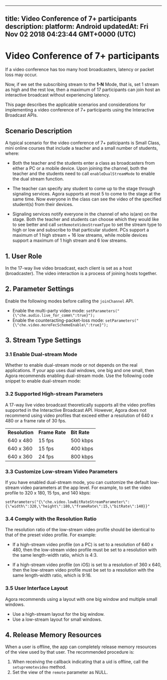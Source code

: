 
---
title: Video Conference of 7+ participants
description: 
platform: Android
updatedAt: Fri Nov 02 2018 04:23:44 GMT+0000 (UTC)
---
# Video Conference of 7+ participants
If a video conference has too many host broadcasters, latency or packet loss may occur.

Now, if we set the subscribing stream to the **1-N** Mode, that is, set 1 stream as high and the rest low, then a maximum of 17 participants can join host an interactive broadcast without experiencing latency.

This page describes the applicable scenarios and considerations for implementing a video conference of 7+ participants using the Interactive Broadcast APIs.

## Scenario Description

A typical scenario for the video conference of 7+ paticipants is Small Class, mini online courses that include a teacher and a small number of students, where:

-   Both the teacher and the students enter a class as broadcasters from either a PC or a mobile device. Upon joining the channel, both the teacher and the students need to call `enableDualStreamMode` to enable the dual stream function.

-   The teacher can specify any student to come up to the stage through signaling services. Agora supports at most 5 to come to the stage at the same time. Now everyone in the class can see the video of the specified student\(s\) from their devices.

-   Signaling services notify everyone in the channel of who is\(are\) on the stage. Both the teacher and students can choose which they would like to see better and call `setRemoteVideoStreamType` to set the stream type to high or low and subscribe to that particular student. PCs support a maximum of 1 high stream + 16 low streams, while mobile devices support a maximum of 1 high stream and 6 low streams.


## 1. User Role

In the 17-way live video broadcast, each client is set as a host \(broadcaster\). The video interaction is a process of joining hosts together.

## 2. Parameter Settings

Enable the following modes before calling the `joinChannel` API.

-   Enable the multi-party video mode: `setParameters("{\"che.audio.live_for_comm\":true}");`
-   Enable the counteracting-packet-loss mode: `setParameters("{\"che.video.moreFecSchemeEnable\":true}");`


## 3. Stream Type Settings

### 3.1 Enable Dual-stream Mode

Whether to enable dual-stream mode or not depends on the real applications. If your app uses dual windows, one big and one small, then Agora recommends enabling dual-stream mode. Use the following code snippet to enable dual-stream mode:

### 3.2 Supported High-stream Parameters

A 17-way live video broadcast theoretically supports all the video profiles supported in the Interactive Broadcast API. However, Agora does not recommend using video profiles that exceed either a resolution of 640 x 480 or a frame rate of 30 fps.

<table>
<colgroup>
<col/>
<col/>
<col/>
</colgroup>
<tbody>
<tr><td><strong>Resolution</strong></td>
<td><strong>Frame Rate</strong></td>
<td><strong>Bit Rate</strong></td>
</tr>
<tr><td>640 x 480</td>
<td>15 fps</td>
<td>500 kbps</td>
</tr>
<tr><td>640 x 360</td>
<td>15 fps</td>
<td>400 kbps</td>
</tr>
<tr><td>640 x 360</td>
<td>24 fps</td>
<td>800 kbps</td>
</tr>
</tbody>
</table>


### 3.3 Customize Low-stream Video Parameters

If you have enabled dual-stream mode, you can customize the default low-stream video parameters at the app level. For example, to set the video profile to 320 x 180, 15 fps, and 140 kbps:

```
setParameters("{\"che.video.lowBitRateStreamParameter\":{\"width\":320,\"height\":180,\"frameRate\":15,\"bitRate\":140}}"
```

### 3.4 Comply with the Resolution Ratio

The resolution ratio of the low-stream video profile should be identical to that of the preset video profile. For example:

-   If a high-stream video profile \(on a PC\) is set to a resolution of 640 x 480, then the low-stream video profile must be set to a resolution with the same length-width ratio, which is 4:3.

-   If a high-stream video profile \(on iOS\) is set to a resolution of 360 x 640, then the low-stream video profile must be set to a resolution with the same length-width ratio, which is 9:16.


### 3.5 User Interface Layout

Agora recommends using a layout with one big window and multiple small windows.

-   Use a high-stream layout for the big window.
-   Use a low-stream layout for small windows.

## 4. Release Memory Resources

When a user is offline, the app can completely release memory resources of the view used by that user. The recommended procedure is:

1.  When receiving the callback indicating that a uid is offline, call the `setupremotevideo` method.
2.  Set the view of the `remote` parameter as NULL.




